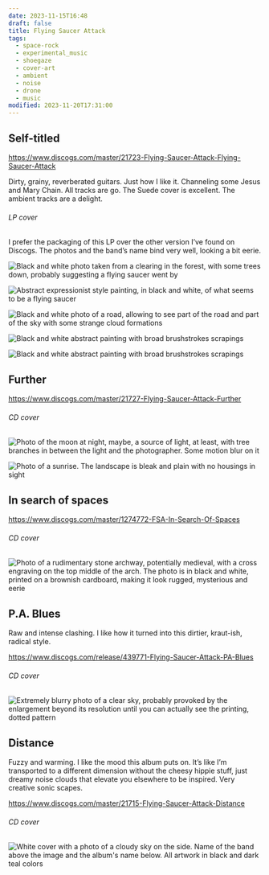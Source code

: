 ```yaml
---
date: 2023-11-15T16:48
draft: false
title: Flying Saucer Attack
tags:
  - space-rock
  - experimental_music
  - shoegaze
  - cover-art
  - ambient
  - noise
  - drone
  - music
modified: 2023-11-20T17:31:00
---
```

## Self-titled

https://www.discogs.com/master/21723-Flying-Saucer-Attack-Flying-Saucer-Attack

Dirty, grainy, reverberated guitars. Just how I like it. Channeling some Jesus and Mary Chain. All tracks are go. The Suede cover is excellent. The ambient tracks are a delight.

###### LP cover

I prefer the packaging of this LP over the other version I’ve found on Discogs. The photos and the band’s name bind very well, looking a bit eerie.

![Black and white photo taken from a clearing in the forest, with some trees down, probably suggesting a flying saucer went by](../attachment/image/flying_saucer_attack-1700067242780.jpeg)

![Abstract expressionist style painting, in black and white, of what seems to be a flying saucer](../attachment/image/flying_saucer_attack-1700067475635.jpeg)

![Black and white photo of a road, allowing to see part of the road and part of the sky with some strange cloud formations](../attachment/image/flying_saucer_attack-1700067487887.jpeg)

![Black and white abstract painting with broad brushstrokes scrapings](../attachment/image/flying_saucer_attack-1700067503276.jpeg)

![Black and white abstract painting with broad brushstrokes scrapings](../attachment/image/flying_saucer_attack-1700067512893.jpeg)

## Further

https://www.discogs.com/master/21727-Flying-Saucer-Attack-Further

###### CD cover

![Photo of the moon at night, maybe, a source of light, at least, with tree branches in between the light and the photographer. Some motion blur on it](../attachment/image/flying_saucer_attack-1700128147158.jpeg)

![Photo of a sunrise. The landscape is bleak and plain with no housings in sight](../attachment/image/flying_saucer_attack-1700128136964.jpeg)

## In search of spaces

https://www.discogs.com/master/1274772-FSA-In-Search-Of-Spaces
###### CD cover

![Photo of a rudimentary stone archway, potentially medieval, with a cross engraving on the top middle of the arch. The photo is in black and white, printed on a brownish cardboard, making it look rugged, mysterious and eerie](../attachment/image/flying_saucer_attack-1700153261777.jpeg)

## P.A. Blues

Raw and intense clashing. I like how it turned into this dirtier, kraut-ish, radical style.

https://www.discogs.com/release/439771-Flying-Saucer-Attack-PA-Blues

###### CD cover

![Extremely blurry photo of a clear sky, probably provoked by the enlargement beyond its resolution until you can actually see the printing, dotted pattern](../attachment/vsc-paste/flying_saucer_attack-231120155206.png)

## Distance

Fuzzy and warming. I like the mood this album puts on. It’s like I’m transported to a different dimension without the cheesy hippie stuff, just dreamy noise clouds that elevate you elsewhere to be inspired. Very creative sonic scapes.

https://www.discogs.com/master/21715-Flying-Saucer-Attack-Distance

###### CD cover

![White cover with a photo of a cloudy sky on the side. Name of the band above the image and the album's name below. All artwork in black and dark teal colors](../attachment/vsc-paste/flying_saucer_attack-231120172736.png)